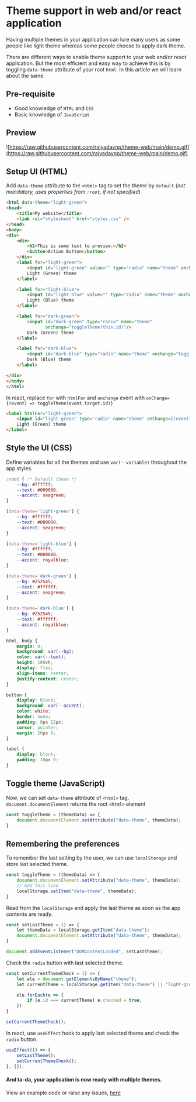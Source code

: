 # Theme support in web and/or react application
Having multiple themes in your application can lure many users as some people like light theme whereas some people choose to apply dark theme.

There are different ways to enable theme support to your web and/or react application. But the most efficient and easy way to achieve this is by toggling `data-theme` attribute of your root `html`. In this article we will learn about the same.

## Pre-requisite
* Good knowledge of `HTML` and `CSS`
* Basic knowledge of `JavaScript`

## Preview
![https://raw.githubusercontent.com/rajyadavnp/theme-web/main/demo.gif](https://raw.githubusercontent.com/rajyadavnp/theme-web/main/demo.gif)

##  Setup UI (HTML)
Add `data-theme` attribute to the `<html>` tag to set the theme by `default` (_not mandatory, uses properties from `:root`, if not specified_)
```html
<html data-theme="light-green">
<head>
    <title>My website</title>
    <link rel="stylesheet" href="styles.css" />
</head>
<body>
<div>
    <div>
        <h2>This is some text to preview.</h2>
        <button>Action Button</button>
    </div>
    <label for="light-green">
        <input id="light-green" value="" type="radio" name="theme" onchange="toggleTheme(this.id)"/>
        Light (Green) theme
    </label>

    <label for="light-blue">
        <input id="light-blue" value="" type="radio" name="theme" onchange="toggleTheme(this.id)"/>
        Light (Blue) theme
    </label>

    <label for="dark-green">
        <input id="dark-green" type="radio" name="theme"
               onchange="toggleTheme(this.id)"/>
        Dark (Green) theme
    </label>

    <label for="dark-blue">
        <input id="dark-blue" type="radio" name="theme" onchange="toggleTheme(this.id)"/>
        Dark (Blue) theme
    </label>

</div>
</body>
</html>
```
In react, replace  `for` with `htmlFor` and `onchange` event with `onChange={(event) => toggleTheme(event.target.id)}`
```html
<label htmlFor="light-green">
    <input id="light-green" type="radio" name="theme" onChange={(event) => toggleTheme(event.target.id)}/>
    Light (Green) theme
</label>

```

## Style the UI (CSS)
Define variables for all the themes and use `var(--variable)` throughout the app styles.
```css
:root { /* Default theme */
    --bg: #ffffff;
    --text: #000000;
    --accent: seagreen;
}

[data-theme='light-green'] {
    --bg: #ffffff;
    --text: #000000;
    --accent: seagreen;
}

[data-theme='light-blue'] {
    --bg: #ffffff;
    --text: #000000;
    --accent: royalblue;
}

[data-theme='dark-green'] {
    --bg: #252545;
    --text: #ffffff;
    --accent: seagreen;
}

[data-theme='dark-blue'] {
    --bg: #252545;
    --text: #ffffff;
    --accent: royalblue;
}

html, body {
    margin: 0;
    background: var(--bg);
    color: var(--text);
    height: 100vh;
    display: flex;
    align-items: center;
    justify-content: center;
}

button {
    display: block;
    background: var(--accent);
    color: white;
    border: none;
    padding: 8px 12px;
    cursor: pointer;
    margin: 20px 0;
}

label {
    display: block;
    padding: 10px 0;
}
```

## Toggle theme (JavaScript)
Now, we can set `data-theme` attribute of `<html>` tag. `document.documentElement` returns the root `<html>` element
```javascript
const toggleTheme = (themeData) => {
    document.documentElement.setAttribute("data-theme", themeData);
}
```

## Remembering the preferences
To remember the last setting by the user, we can use `localStorage` and store last selected theme.
```javascript
const toggleTheme = (themeData) => {
    document.documentElement.setAttribute("data-theme", themeData);
    // Add this line
    localStorage.setItem("data-theme", themeData);
}
```
Read from the `localStorage` and apply the last theme as soon as the app contents are ready.
```javascript
const setLastTheme = () => {
    let themeData = localStorage.getItem("data-theme");
    document.documentElement.setAttribute("data-theme", themeData);
}

document.addEventListener("DOMContentLoaded", setLastTheme);
```

Check the `radio` button with last selected theme.
```javascript
const setCurrentThemeCheck = () => {
    let ele = document.getElementsByName("theme");
    let currentTheme = localStorage.getItem("data-theme") || "light-green";

    ele.forEach(e => {
        if (e.id === currentTheme) e.checked = true;
    })
}

setCurrentThemeCheck();

```
In react, use `useEffect` hook to apply last selected theme and check the  `radio` button.
```javascript
useEffect(() => {
    setLastTheme();
    setCurrentThemeCheck();
}, []);
```

#### And ta-da, your application is now ready with multiple themes.

View an example code or raise any issues, [here](https://github.com/rajyadavnp/theme-web)